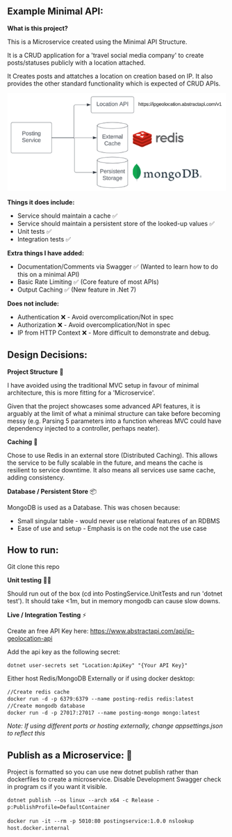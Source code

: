 ## Example Minimal API:
**What is this project?**

This is a Microservice created using the Minimal API Structure.

It is a CRUD application for a 'travel social media company' to create posts/statuses publicly with a location attached.

It Creates posts and attatches a location on creation based on IP. It also provides the other standard functionality which is expected of CRUD APIs.

![Diagram](readme.png)

**Things it does include:**

- Service should maintain a cache ✅
- Service should maintain a persistent store of the looked-up values ✅
- Unit tests ✅
- Integration tests ✅

**Extra things I have added:** 

- Documentation/Comments via Swagger ✅ (Wanted to learn how to do this on a minimal API)
- Basic Rate Limiting ✅ (Core feature of most APIs)
- Output Caching ✅ (New feature in .Net 7)

**Does not include:**

- Authentication ❌ - Avoid overcomplication/Not in spec
- Authorization ❌ - Avoid overcomplication/Not in spec
- IP from HTTP Context ❌ - More difficult to demonstrate and debug.


## Design Decisions:

**Project Structure** 🧱

I have avoided using the traditional MVC setup in favour of minimal architecture, this is more fitting for a 'Microservice'.

Given that the project showcases some advanced API features, it is arguably at the limit of what a minimal structure can take before becoming messy (e.g. Parsing 5 parameters into a function whereas MVC could have dependency injected to a controller, perhaps neater).  

**Caching** 💾

Chose to use Redis in an external store (Distributed Caching). This allows the service to be fully scalable in the future, and means the cache is resilient to service downtime.
It also means all services use same cache, adding consistency.

**Database / Persistent Store** 📦

MongoDB is used as a Database. This was chosen because:
- Small singular table - would never use relational features of an RDBMS
- Ease of use and setup - Emphasis is on the code not the use case


## How to run:

Git clone this repo

**Unit testing** 🧑‍🔬

Should run out of the box (cd into PostingService.UnitTests and run 'dotnet test').
It should take <1m, but in memory mongodb can cause slow downs.

**Live / Integration Testing** ⚡

Create an free API Key here:
https://www.abstractapi.com/api/ip-geolocation-api

Add the api key as the following secret:
```
dotnet user-secrets set "Location:ApiKey" "{Your API Key}"
```

Either host Redis/MongoDB Externally or if using docker desktop:

```
//Create redis cache
docker run -d -p 6379:6379 --name posting-redis redis:latest
//Create mongodb database
docker run -d -p 27017:27017 --name posting-mongo mongo:latest
```

*Note: If using different ports or hosting externally, change appsettings.json to reflect this*

## Publish as a Microservice: 🚢

Project is formatted so you can use new dotnet publish rather than dockerfiles to create a microservice.
Disable Development Swagger check in program cs if you want it visible.

```
dotnet publish --os linux --arch x64 -c Release -p:PublishProfile=DefaultContainer

docker run -it --rm -p 5010:80 postingservice:1.0.0 nslookup host.docker.internal
```